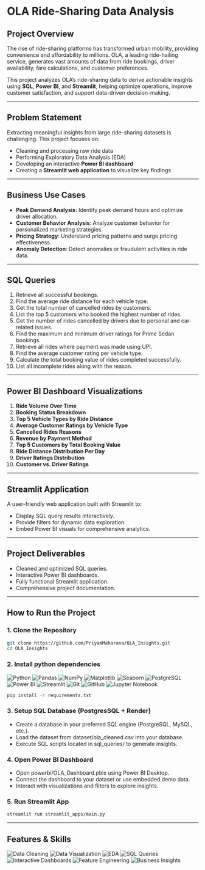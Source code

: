 # OLA Ride-Sharing Data Analysis

## Project Overview

The rise of ride-sharing platforms has transformed urban mobility, providing convenience and affordability to millions. OLA, a leading ride-hailing service, generates vast amounts of data from ride bookings, driver availability, fare calculations, and customer preferences.

This project analyzes OLA’s ride-sharing data to derive actionable insights using **SQL**, **Power BI**, and **Streamlit**, helping optimize operations, improve customer satisfaction, and support data-driven decision-making.

---

## Problem Statement

Extracting meaningful insights from large ride-sharing datasets is challenging. This project focuses on:

- Cleaning and processing raw ride data
- Performing Exploratory Data Analysis (EDA)
- Developing an interactive **Power BI dashboard**
- Creating a **Streamlit web application** to visualize key findings

---

## Business Use Cases

- **Peak Demand Analysis**: Identify peak demand hours and optimize driver allocation.
- **Customer Behavior Analysis**: Analyze customer behavior for personalized marketing strategies.
- **Pricing Strategy**: Understand pricing patterns and surge pricing effectiveness.
- **Anomaly Detection**: Detect anomalies or fraudulent activities in ride data.

---

## SQL Queries

1. Retrieve all successful bookings.
2. Find the average ride distance for each vehicle type.
3. Get the total number of cancelled rides by customers.
4. List the top 5 customers who booked the highest number of rides.
5. Get the number of rides cancelled by drivers due to personal and car-related issues.
6. Find the maximum and minimum driver ratings for Prime Sedan bookings.
7. Retrieve all rides where payment was made using UPI.
8. Find the average customer rating per vehicle type.
9. Calculate the total booking value of rides completed successfully.
10. List all incomplete rides along with the reason.

---

## Power BI Dashboard Visualizations

1. **Ride Volume Over Time**
2. **Booking Status Breakdown**
3. **Top 5 Vehicle Types by Ride Distance**
4. **Average Customer Ratings by Vehicle Type**
5. **Cancelled Rides Reasons**
6. **Revenue by Payment Method**
7. **Top 5 Customers by Total Booking Value**
8. **Ride Distance Distribution Per Day**
9. **Driver Ratings Distribution**
10. **Customer vs. Driver Ratings**

---

## Streamlit Application

A user-friendly web application built with Streamlit to:

- Display SQL query results interactively.
- Provide filters for dynamic data exploration.
- Embed Power BI visuals for comprehensive analytics.

---

## Project Deliverables

- Cleaned and optimized SQL queries.
- Interactive Power BI dashboards.
- Fully functional Streamlit application.
- Comprehensive project documentation.

---

## How to Run the Project

### 1. Clone the Repository

```bash
git clone https://github.com/PriyamMaharana/OLA_Insights.git
cd OLA_Insights
```


### 2. Install python dependencies

![Python](https://img.shields.io/badge/Python-3776AB?style=for-the-badge&logo=python&logoColor=white)
![Pandas](https://img.shields.io/badge/Pandas-150458?style=for-the-badge&logo=pandas&logoColor=white)
![NumPy](https://img.shields.io/badge/NumPy-013243?style=for-the-badge&logo=numpy&logoColor=white)
![Matplotlib](https://img.shields.io/badge/Matplotlib-F58025?style=for-the-badge&logo=matplotlib&logoColor=white)
![Seaborn](https://img.shields.io/badge/Seaborn-4C72B0?style=for-the-badge&logo=seaborn&logoColor=white)
![PostgreSQL](https://img.shields.io/badge/SQL-4479A1?style=for-the-badge&logo=postgresql&logoColor=white)
![Power BI](https://img.shields.io/badge/Power%20BI-F2C811?style=for-the-badge&logo=power-bi&logoColor=black)
![Streamlit](https://img.shields.io/badge/Streamlit-FF4B4B?style=for-the-badge&logo=streamlit&logoColor=white)
![Git](https://img.shields.io/badge/Git-F05032?style=for-the-badge&logo=git&logoColor=white)
![GitHub](https://img.shields.io/badge/GitHub-181717?style=for-the-badge&logo=github&logoColor=white)
![Jupyter Notebook](https://img.shields.io/badge/Jupyter-F37626?style=for-the-badge&logo=jupyter&logoColor=white)


```bash
pip install -r requirements.txt
```


### 3. Setup SQL Database (PostgresSQL + Render)

 - Create a database in your preferred SQL engine (PostgreSQL, MySQL, etc.).
 - Load the dataset from dataset/ola_cleaned.csv into your database.
 - Execute SQL scripts located in sql_queries/ to generate insights.


### 4. Open Power BI Dashboard

 - Open powerbi/OLA_Dashboard.pbix using Power BI Desktop.
 - Connect the dashboard to your dataset or use embedded demo data.
 - Interact with visualizations and filters to explore insights.


### 5. Run Streamlit App

```bash
streamlit run streamlit_apps/main.py
```

---

## Features & Skills

![Data Cleaning](https://img.shields.io/badge/Data%20Cleaning-00BFFF?style=for-the-badge)
![Data Visualization](https://img.shields.io/badge/Data%20Visualization-4CAF50?style=for-the-badge)
![EDA](https://img.shields.io/badge/Exploratory%20Data%20Analysis-FF69B4?style=for-the-badge)
![SQL Queries](https://img.shields.io/badge/SQL%20Queries-FF8C00?style=for-the-badge)
![Interactive Dashboards](https://img.shields.io/badge/Interactive%20Dashboards-8A2BE2?style=for-the-badge)
![Feature Engineering](https://img.shields.io/badge/Feature%20Engineering-00CED1?style=for-the-badge)
![Business Insights](https://img.shields.io/badge/Business%20Insights-FF1493?style=for-the-badge)
